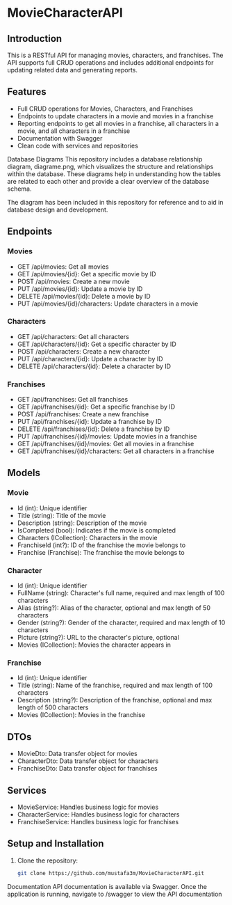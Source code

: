 
# MovieCharacterAPI

## Introduction
This is a RESTful API for managing movies, characters, and franchises. The API supports full CRUD operations and includes additional endpoints for updating related data and generating reports.

## Features
- Full CRUD operations for Movies, Characters, and Franchises
- Endpoints to update characters in a movie and movies in a franchise
- Reporting endpoints to get all movies in a franchise, all characters in a movie, and all characters in a franchise
- Documentation with Swagger
- Clean code with services and repositories
  

Database Diagrams
This repository includes a database relationship diagram, diagrame.png, which visualizes the structure and relationships within the database. These diagrams help in understanding how the tables are related to each other and provide a clear overview of the database schema.

The diagram has been included in this repository for reference and to aid in database design and development.

## Endpoints


### Movies
- GET /api/movies: Get all movies
- GET /api/movies/{id}: Get a specific movie by ID
- POST /api/movies: Create a new movie
- PUT /api/movies/{id}: Update a movie by ID
- DELETE /api/movies/{id}: Delete a movie by ID
- PUT /api/movies/{id}/characters: Update characters in a movie

### Characters
- GET /api/characters: Get all characters
- GET /api/characters/{id}: Get a specific character by ID
- POST /api/characters: Create a new character
- PUT /api/characters/{id}: Update a character by ID
- DELETE /api/characters/{id}: Delete a character by ID

### Franchises
- GET /api/franchises: Get all franchises
- GET /api/franchises/{id}: Get a specific franchise by ID
- POST /api/franchises: Create a new franchise
- PUT /api/franchises/{id}: Update a franchise by ID
- DELETE /api/franchises/{id}: Delete a franchise by ID
- PUT /api/franchises/{id}/movies: Update movies in a franchise
- GET /api/franchises/{id}/movies: Get all movies in a franchise
- GET /api/franchises/{id}/characters: Get all characters in a franchise

## Models

### Movie
- Id (int): Unique identifier
- Title (string): Title of the movie
- Description (string): Description of the movie
- IsCompleted (bool): Indicates if the movie is completed
- Characters (ICollection<Character>): Characters in the movie
- FranchiseId (int?): ID of the franchise the movie belongs to
- Franchise (Franchise): The franchise the movie belongs to

### Character
- Id (int): Unique identifier
- FullName (string): Character's full name, required and max length of 100 characters
- Alias (string?): Alias of the character, optional and max length of 50 characters
- Gender (string?): Gender of the character, required and max length of 10 characters
- Picture (string?): URL to the character's picture, optional
- Movies (ICollection<Movie>): Movies the character appears in

### Franchise
- Id (int): Unique identifier
- Title (string): Name of the franchise, required and max length of 100 characters
- Description (string?): Description of the franchise, optional and max length of 500 characters
- Movies (ICollection<Movie>): Movies in the franchise

## DTOs
- MovieDto: Data transfer object for movies
- CharacterDto: Data transfer object for characters
- FranchiseDto: Data transfer object for franchises

## Services
- MovieService: Handles business logic for movies
- CharacterService: Handles business logic for characters
- FranchiseService: Handles business logic for franchises

## Setup and Installation
1. Clone the repository:
   ```bash
   git clone https://github.com/mustafa3m/MovieCharacterAPI.git
   ```

Documentation
API documentation is available via Swagger. Once the application is running, navigate to /swagger to view the API documentation












   
   ```
